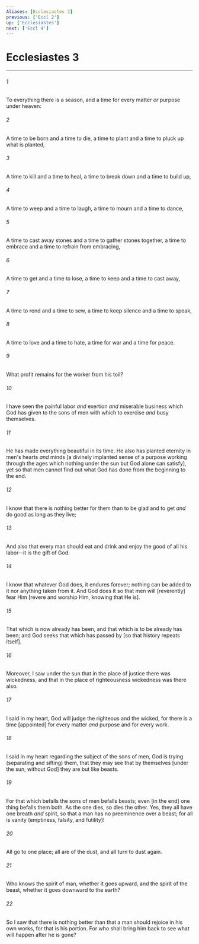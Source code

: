 ```yaml
---
Aliases: [Ecclesiastes 3]
previous: ['Eccl 2']
up: ['Ecclesiastes']
next: ['Eccl 4']
---
```

# Ecclesiastes 3

***














###### 1 






To everything there is a season, and a time for every matter _or_ purpose under heaven: 













###### 2 






A time to be born and a time to die, a time to plant and a time to pluck up what is planted, 













###### 3 






A time to kill and a time to heal, a time to break down and a time to build up, 













###### 4 






A time to weep and a time to laugh, a time to mourn and a time to dance, 













###### 5 






A time to cast away stones and a time to gather stones together, a time to embrace and a time to refrain from embracing, 













###### 6 






A time to get and a time to lose, a time to keep and a time to cast away, 













###### 7 






A time to rend and a time to sew, a time to keep silence and a time to speak, 













###### 8 






A time to love and a time to hate, a time for war and a time for peace. 













###### 9 






What profit remains for the worker from his toil? 













###### 10 






I have seen the painful labor _and_ exertion _and_ miserable business which God has given to the sons of men with which to exercise _and_ busy themselves. 













###### 11 






He has made everything beautiful in its time. He also has planted eternity in men's hearts _and_ minds [a divinely implanted sense of a purpose working through the ages which nothing under the sun but God alone can satisfy], yet so that men cannot find out what God has done from the beginning to the end. 













###### 12 






I know that there is nothing better for them than to be glad and to get _and_ do good as long as they live; 













###### 13 






And also that every man should eat and drink and enjoy the good of all his labor--it is the gift of God. 













###### 14 






I know that whatever God does, it endures forever; nothing can be added to it nor anything taken from it. And God does it so that men will [reverently] fear Him [revere and worship Him, knowing that He is]. 













###### 15 






That which is now already has been, and that which is to be already has been; and God seeks that which has passed by [so that history repeats itself]. 













###### 16 






Moreover, I saw under the sun that in the place of justice there was wickedness, and that in the place of righteousness wickedness was there also. 













###### 17 






I said in my heart, God will judge the righteous and the wicked, for there is a time [appointed] for every matter _and_ purpose and for every work. 













###### 18 






I said in my heart regarding the subject of the sons of men, God is trying (separating and sifting) them, that they may see that by themselves [under the sun, without God] they are but like beasts. 













###### 19 






For that which befalls the sons of men befalls beasts; even [in the end] one thing befalls them both. As the one dies, so dies the other. Yes, they all have one breath _and_ spirit, so that a man has no preeminence over a beast; for all is vanity (emptiness, falsity, and futility)! 













###### 20 






All go to one place; all are of the dust, and all turn to dust again. 













###### 21 






Who knows the spirit of man, whether it goes upward, and the spirit of the beast, whether it goes downward to the earth? 













###### 22 






So I saw that there is nothing better than that a man should rejoice in his own works, for that is his portion. For who shall bring him back to see what will happen after he is gone?
